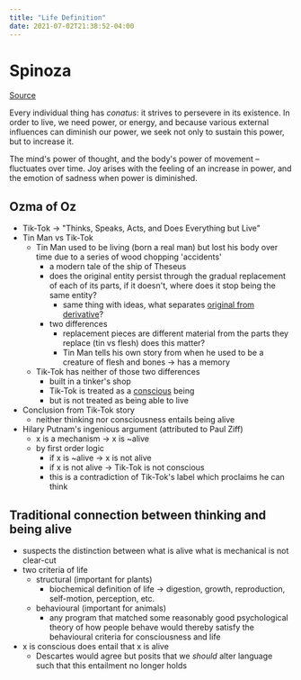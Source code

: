 ```yaml
---
title: "Life Definition"
date: 2021-07-02T21:38:52-04:00
---
```


# Spinoza
[Source](https://www.theguardian.com/commentisfree/belief/2011/mar/14/spinoza-understanding-emotions)

Every individual thing has *conatus*: it strives to persevere in its existence. In order to live, we need power, or energy, and because various external influences can diminish our power, we seek not only to sustain this power, but to increase it.

The mind's power of thought, and the body's power of movement – fluctuates over time. Joy arises with the feeling of an increase in power, and the emotion of sadness when power is diminished.

## Ozma of Oz
-   Tik-Tok → "Thinks, Speaks, Acts, and Does Everything but Live"
-   Tin Man vs Tik-Tok
	-   Tin Man used to be living (born a real man) but lost his body over time due to a series of wood chopping 'accidents'
		-   a modern tale of the ship of Theseus
		-   does the original entity persist through the gradual replacement of each of its parts, if it doesn't, where does it stop being the same entity?
			-   same thing with ideas, what separates [original from derivative](thoughts/originality.md)?
		-   two differences
			-   replacement pieces are different material from the parts they replace (tin vs flesh) does this matter?
			-   Tin Man tells his own story from when he used to be a creature of flesh and bones → has a memory
	-   Tik-Tok has neither of those two differences
		-   built in a tinker's shop
		-   Tik-Tok is treated as a [conscious](thoughts/consciousness.md) being
		-   but is not treated as being able to live
-   Conclusion from Tik-Tok story
	-   neither thinking nor consciousness entails being alive
-   Hilary Putnam's ingenious argument (attributed to Paul Ziff)
	-   x is a mechanism → x is ~alive
	-   by first order logic
		-   if x is ~alive → x is not alive
		-   if x is not alive → Tik-Tok is not conscious
		-   this is a contradiction of Tik-Tok's label which proclaims he can think

## Traditional connection between thinking and being alive
-   suspects the distinction between what is alive what is mechanical is not clear-cut
-   two criteria of life
	-   structural (important for plants)
		-   biochemical definition of life → digestion, growth, reproduction, self-motion, perception, etc.
	-   behavioural (important for animals)
		-   any program that matched some reasonably good psychological theory of how people behave would thereby satisfy the behavioural criteria for consciousness and life
-   x is conscious does entail that x is alive
	-   Descartes would agree but posits that we _should_ alter language such that this entailment no longer holds